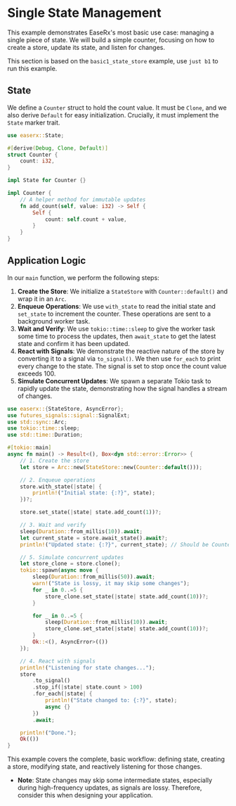 # Single State Management

This example demonstrates EaseRx's most basic use case: managing a single piece of state. We will build a simple counter, focusing on how to create a store, update its state, and listen for changes.

This section is based on the `basic1_state_store` example, use `just b1` to run this example.

## State

We define a `Counter` struct to hold the count value. It must be `Clone`, and we also derive `Default` for easy initialization. Crucially, it must implement the `State` marker trait.

```rust
use easerx::State;

#[derive(Debug, Clone, Default)]
struct Counter {
    count: i32,
}

impl State for Counter {}

impl Counter {
    // A helper method for immutable updates
    fn add_count(self, value: i32) -> Self {
        Self {
            count: self.count + value,
        }
    }
}
```

## Application Logic

In our `main` function, we perform the following steps:

1.  **Create the Store**: We initialize a `StateStore` with `Counter::default()` and wrap it in an `Arc`.
2.  **Enqueue Operations**: We use `with_state` to read the initial state and `set_state` to increment the counter. These operations are sent to a background worker task.
3.  **Wait and Verify**: We use `tokio::time::sleep` to give the worker task some time to process the updates, then `await_state` to get the latest state and confirm it has been updated.
4.  **React with Signals**: We demonstrate the reactive nature of the store by converting it to a signal via `to_signal()`. We then use `for_each` to print every change to the state. The signal is set to stop once the count value exceeds 100.
5.  **Simulate Concurrent Updates**: We spawn a separate Tokio task to rapidly update the state, demonstrating how the signal handles a stream of changes.

<!-- end list -->

```rust
use easerx::{StateStore, AsyncError};
use futures_signals::signal::SignalExt;
use std::sync::Arc;
use tokio::time::sleep;
use std::time::Duration;

#[tokio::main]
async fn main() -> Result<(), Box<dyn std::error::Error>> {
    // 1. Create the store
    let store = Arc::new(StateStore::new(Counter::default()));

    // 2. Enqueue operations
    store.with_state(|state| {
        println!("Initial state: {:?}", state);
    })?;

    store.set_state(|state| state.add_count(1))?;

    // 3. Wait and verify
    sleep(Duration::from_millis(10)).await;
    let current_state = store.await_state().await?;
    println!("Updated state: {:?}", current_state); // Should be Counter { count: 1 }

    // 5. Simulate concurrent updates
    let store_clone = store.clone();
    tokio::spawn(async move {
        sleep(Duration::from_millis(50)).await;
        warn!("State is lossy, it may skip some changes");
        for _ in 0..=5 {
            store_clone.set_state(|state| state.add_count(10))?;
        }

        for _ in 0..=5 {
            sleep(Duration::from_millis(10)).await;
            store_clone.set_state(|state| state.add_count(10))?;
        }
        Ok::<(), AsyncError>(())
    });

    // 4. React with signals
    println!("Listening for state changes...");
    store
        .to_signal()
        .stop_if(|state| state.count > 100)
        .for_each(|state| {
            println!("State changed to: {:?}", state);
            async {}
        })
        .await;

    println!("Done.");
    Ok(())
}
```

This example covers the complete, basic workflow: defining state, creating a store, modifying state, and reactively listening for those changes.

- **Note**: State changes may skip some intermediate states, especially during high-frequency updates, as signals are lossy. Therefore, consider this when designing your application.